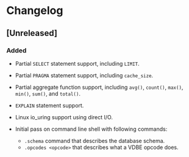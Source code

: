 # Changelog

## [Unreleased]

### Added

- Partial `SELECT` statement support, including `LIMIT`.

- Partial `PRAGMA` statement support, including `cache_size`.

- Partial aggregate function support, including `avg()`, `count()`, `max()`, `min()`, `sum()`, and `total()`.

- `EXPLAIN` statement support.

- Linux io_uring support using direct I/O.

- Initial pass on command line shell with following commands:
    - `.schema` command that describes the database schema.
    - `.opcodes <opcode>` that describes what a VDBE opcode does.

